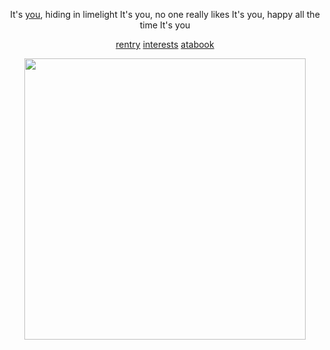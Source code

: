 <div align="center">


It's [you](https://www.youtube.com/watch?v=CVrfIAhlBcU), hiding in limelight
It's you, no one really likes
It's you, happy all the time
It's you




















































  [rentry](https://rentry.co/nicotine9k) [interests](https://rentry.co/bloodlossnine) [atabook](https://nicotine99k.atabook.org/)

<img src="https://files.catbox.moe/rqbc1v.png" width="450">
